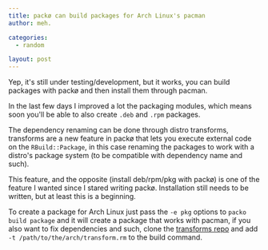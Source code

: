 ```yaml
---
title: packø can build packages for Arch Linux's pacman
author: meh.

categories:
  - random

layout: post
---
```


Yep, it's still under testing/development, but it works, you can build packages with packø and then
install them through pacman.

In the last few days I improved a lot the packaging modules, which means soon you'll be able to
also create `.deb` and `.rpm` packages.

The dependency renaming can be done through distro transforms, transforms are a new feature in
packø that lets you execute external code on the `RBuild::Package`, in this case renaming
the packages to work with a distro's package system (to be compatible with dependency name and such).

This feature, and the opposite (install deb/rpm/pkg with packø) is one of the feature I wanted since
I stared writing packø. Installation still needs to be written, but at least this is a beginning.

To create a package for Arch Linux just pass the `-e pkg` options to `packo build package` and it
will create a package that works with pacman, if you also want to fix dependencies and such, clone
the [transforms repo](http://github.com/distro/transforms) and add `-t /path/to/the/arch/transform.rm`
to the build command.
